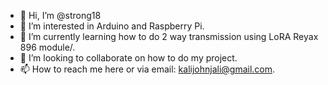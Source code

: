 - 👋 Hi, I’m @strong18
- 👀 I’m interested in Arduino and Raspberry Pi.
- 🌱 I’m currently learning how to do 2 way transmission using LoRA Reyax 896 module/.
- 💞️ I’m looking to collaborate on how to do my project.
- 📫 How to reach me here or via email: kalijohnjali@gmail.com.

<!---
strong18/strong18 is a ✨ special ✨ repository because its `README.md` (this file) appears on your GitHub profile.
You can click the Preview link to take a look at your changes.
--->

